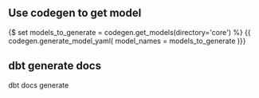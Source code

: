 
## Use codegen to get model
{$ set models_to_generate = codegen.get_models(directory='core') %}
{{ codegen.generate_model_yaml(
    model_names = models_to_generate
)}}

## dbt generate docs
dbt docs generate

